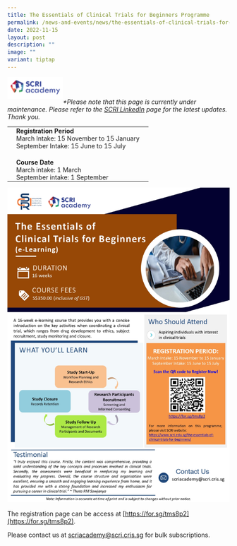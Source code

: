 ```yaml
---
title: The Essentials of Clinical Trials for Beginners Programme
permalink: /news-and-events/news/the-essentials-of-clinical-trials-for-beginners-programme/
date: 2022-11-15
layout: post
description: ""
image: ""
variant: tiptap
---
```

<img src="/images/Resources/News/2023/scri-logo.png" align="left" style="width:25%">

<br><br>

_\*Please note that this page is currently under maintenance. Please refer to the&nbsp;[SCRI LinkedIn](https://www.linkedin.com/company/697513/)&nbsp;page for the latest updates. Thank you._

<table style="box-sizing: border-box; border-collapse: collapse; border-spacing: 0px; background-color: transparent; width: 845.293px;" width="100%"><tbody style="box-sizing: border-box;"><tr style="box-sizing: border-box;"><td style="box-sizing: border-box; padding: 0px 20px; vertical-align: top;" colspan="2"><strong style="box-sizing: border-box; font-weight: bold;">Registration Period</strong></td></tr><tr style="box-sizing: border-box;"><td style="box-sizing: border-box; padding: 0px 20px; vertical-align: top;">March Intake: 15 November to 15 January</td></tr><tr style="box-sizing: border-box;"><td style="box-sizing: border-box; padding: 0px 20px; vertical-align: top;"><p style="box-sizing: border-box; margin: 0px 0px 20px;">September Intake: 15 June to 15 July</p></td></tr><tr style="box-sizing: border-box;"><td style="box-sizing: border-box; padding: 0px 20px; vertical-align: top;" colspan="2"><strong style="box-sizing: border-box; font-weight: bold;">Course Date</strong></td></tr><tr style="box-sizing: border-box;"><td style="box-sizing: border-box; padding: 0px 20px; vertical-align: top;">March intake: 1 March</td></tr><tr style="box-sizing: border-box;"><td style="box-sizing: border-box; padding: 0px 20px; vertical-align: top;">September intake: 1 September</td></tr></tbody></table>

![](/images/Resources/News/2023/programme-brochure-sgi_flyer_12jun2023_page-0001-1.jpg)

The registration page can be access at&nbsp;[https://for.sg/tms8p2](https://for.sg/tms8p2).

Please contact us at&nbsp;[scriacademy@scri.cris.sg](mailto:scriacademy@scri.cris.sg)&nbsp;for bulk subscriptions.
